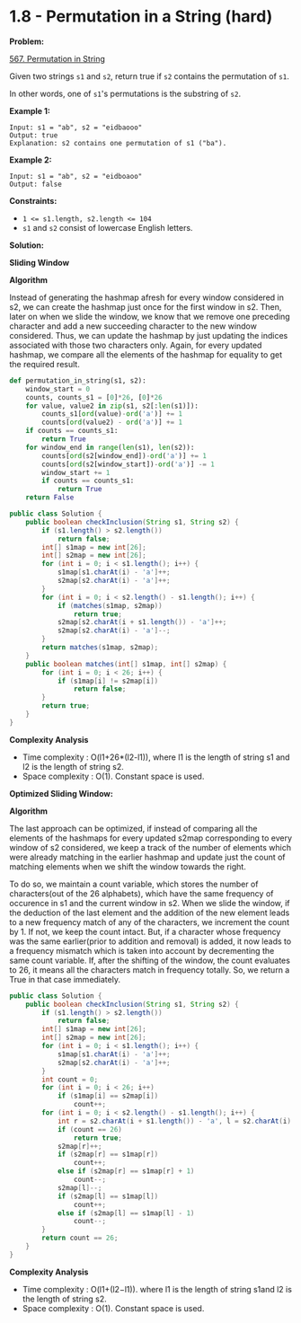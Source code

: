 # 1.8 - Permutation in a String \(hard\)

**Problem:**

[567. Permutation in String](https://leetcode.com/problems/permutation-in-string/)



Given two strings `s1` and `s2`, return true if `s2` contains the permutation of `s1`.

In other words, one of `s1`'s permutations is the substring of `s2`.

**Example 1:**

```text
Input: s1 = "ab", s2 = "eidbaooo"
Output: true
Explanation: s2 contains one permutation of s1 ("ba").
```

**Example 2:**

```text
Input: s1 = "ab", s2 = "eidboaoo"
Output: false
```

**Constraints:**

* `1 <= s1.length, s2.length <= 104`
* `s1` and `s2` consist of lowercase English letters.

**Solution:**

**Sliding Window**

**Algorithm**

Instead of generating the hashmap afresh for every window considered in s2, we can create the hashmap just once for the first window in s2. Then, later on when we slide the window, we know that we remove one preceding character and add a new succeeding character to the new window considered. Thus, we can update the hashmap by just updating the indices associated with those two characters only. Again, for every updated hashmap, we compare all the elements of the hashmap for equality to get the required result.

```python
def permutation_in_string(s1, s2):
    window_start = 0
    counts, counts_s1 = [0]*26, [0]*26
    for value, value2 in zip(s1, s2[:len(s1)]):
        counts_s1[ord(value)-ord('a')] += 1
        counts[ord(value2) - ord('a')] += 1
    if counts == counts_s1:
        return True
    for window_end in range(len(s1), len(s2)):
        counts[ord(s2[window_end])-ord('a')] += 1
        counts[ord(s2[window_start])-ord('a')] -= 1
        window_start += 1
        if counts == counts_s1:
            return True
    return False
```

```java
public class Solution {
    public boolean checkInclusion(String s1, String s2) {
        if (s1.length() > s2.length())
            return false;
        int[] s1map = new int[26];
        int[] s2map = new int[26];
        for (int i = 0; i < s1.length(); i++) {
            s1map[s1.charAt(i) - 'a']++;
            s2map[s2.charAt(i) - 'a']++;
        }
        for (int i = 0; i < s2.length() - s1.length(); i++) {
            if (matches(s1map, s2map))
                return true;
            s2map[s2.charAt(i + s1.length()) - 'a']++;
            s2map[s2.charAt(i) - 'a']--;
        }
        return matches(s1map, s2map);
    }
    public boolean matches(int[] s1map, int[] s2map) {
        for (int i = 0; i < 26; i++) {
            if (s1map[i] != s2map[i])
                return false;
        }
        return true;
    }
}
```

**Complexity Analysis**

* Time complexity : O\(l1+26\*\(l2-l1\)\), where l1​ is the length of string s1​ and l2​ is the length of string s2​.
* Space complexity : O\(1\). Constant space is used.

**Optimized Sliding Window:**

**Algorithm**

The last approach can be optimized, if instead of comparing all the elements of the hashmaps for every updated s2map corresponding to every window of s2 considered, we keep a track of the number of elements which were already matching in the earlier hashmap and update just the count of matching elements when we shift the window towards the right.

To do so, we maintain a count variable, which stores the number of characters\(out of the 26 alphabets\), which have the same frequency of occurence in s1 and the current window in s2. When we slide the window, if the deduction of the last element and the addition of the new element leads to a new frequency match of any of the characters, we increment the count by 1. If not, we keep the count intact. But, if a character whose frequency was the same earlier\(prior to addition and removal\) is added, it now leads to a frequency mismatch which is taken into account by decrementing the same count variable. If, after the shifting of the window, the count evaluates to 26, it means all the characters match in frequency totally. So, we return a True in that case immediately.

```java
public class Solution {
    public boolean checkInclusion(String s1, String s2) {
        if (s1.length() > s2.length())
            return false;
        int[] s1map = new int[26];
        int[] s2map = new int[26];
        for (int i = 0; i < s1.length(); i++) {
            s1map[s1.charAt(i) - 'a']++;
            s2map[s2.charAt(i) - 'a']++;
        }
        int count = 0;
        for (int i = 0; i < 26; i++)
            if (s1map[i] == s2map[i])
                count++;
        for (int i = 0; i < s2.length() - s1.length(); i++) {
            int r = s2.charAt(i + s1.length()) - 'a', l = s2.charAt(i) - 'a';
            if (count == 26)
                return true;
            s2map[r]++;
            if (s2map[r] == s1map[r])
                count++;
            else if (s2map[r] == s1map[r] + 1)
                count--;
            s2map[l]--;
            if (s2map[l] == s1map[l])
                count++;
            else if (s2map[l] == s1map[l] - 1)
                count--;
        }
        return count == 26;
    }
}
```

**Complexity Analysis**

* Time complexity : O\(l1​+\(l2​−l1​\)\). where l1​ is the length of string s1​ and l2​ is the length of string s2​.
* Space complexity : O\(1\). Constant space is used.

